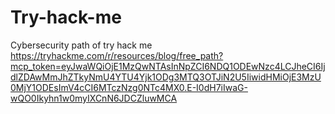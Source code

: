 # Try-hack-me
Cybersecurity path of try hack me 
https://tryhackme.com/r/resources/blog/free_path?mcp_token=eyJwaWQiOjE1MzQwNTAsInNpZCI6NDQ1ODEwNzc4LCJheCI6IjdlZDAwMmJhZTkyNmU4YTU4Yjk1ODg3MTQ3OTJiN2U5IiwidHMiOjE3MzU0MjY1ODEsImV4cCI6MTczNzg0NTc4MX0.E-I0dH7iIwaG-wQO0Ikyhn1w0myIXCnN6JDCZluwMCA
